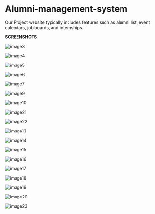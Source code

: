 # Alumni-management-system

Our Project website typically includes features such as alumni list, event calendars, job boards, and internships.

**SCREENSHOTS**


![image3](https://github.com/aswin98855/Alumni-management-system/assets/116991167/d066bb1d-8900-4179-b342-532fb6420edd)

![image4](https://github.com/aswin98855/Alumni-management-system/assets/116991167/c2261864-3a45-418d-97fb-fcefda1f1b9c)

![image5](https://github.com/aswin98855/Alumni-management-system/assets/116991167/480d0734-0d65-43e4-a818-05c772ea4ba7)

![image6](https://github.com/aswin98855/Alumni-management-system/assets/116991167/6f517ed2-fe87-4c74-b4df-7c18cb423faf)

![image7](https://github.com/aswin98855/Alumni-management-system/assets/116991167/8a0feed2-8df0-4e22-98e2-07b68ace7d81)

![image9](https://github.com/aswin98855/Alumni-management-system/assets/116991167/fc69a584-d65e-4f26-aa39-7f0859dcca84)

![image10](https://github.com/aswin98855/Alumni-management-system/assets/116991167/4066a7a5-8f2a-478a-a749-feaeefcbe3f6)

![image21](https://github.com/aswin98855/Alumni-management-system/assets/116991167/3cd70f2e-87c0-4796-bef5-7288d0231c11)

![image22](https://github.com/aswin98855/Alumni-management-system/assets/116991167/2ceee78b-3814-46fe-ba02-944d42d7e927)

![image13](https://github.com/aswin98855/Alumni-management-system/assets/116991167/1ee7794c-1e43-4923-b380-f2c61269718f)

![image14](https://github.com/aswin98855/Alumni-management-system/assets/116991167/eadbf976-35f2-465e-b293-dfc45617894b)

![image15](https://github.com/aswin98855/Alumni-management-system/assets/116991167/604ff01b-bbf1-46c6-b638-8bae6040919f)

![image16](https://github.com/aswin98855/Alumni-management-system/assets/116991167/f975ab70-880e-49c3-b5a6-255fc49c5f68)

![image17](https://github.com/aswin98855/Alumni-management-system/assets/116991167/b88b0ce1-004d-4a74-bc65-3eeb90228937)

![image18](https://github.com/aswin98855/Alumni-management-system/assets/116991167/18bec304-21ae-495e-873d-6e8dcb0b00f0)

![image19](https://github.com/aswin98855/Alumni-management-system/assets/116991167/df609d32-3139-4563-9aee-e5bb050ad32b)

![image20](https://github.com/aswin98855/Alumni-management-system/assets/116991167/d31deb52-ade1-4ac3-8d28-2236987d0bb9)

![image23](https://github.com/aswin98855/Alumni-management-system/assets/116991167/f14d152d-5417-4319-872c-e10ba2f402bd)


